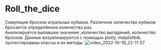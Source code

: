 # Roll_the_dice
Симуляция бросков игральных кубиков. Различное количество кубиков бросается определённое количество раз.
<br>
Анализируется выпавшее значение ,количество выпадений, количество  бросков.  Данные визуализируются с помощью plotly, matplotlbib. протестированы классы и их методы.
![video_2022-10-19_22-11-27](https://user-images.githubusercontent.com/99472724/196785915-0d9c1890-7e48-49e5-bea8-9a801d198ac8.gif)

